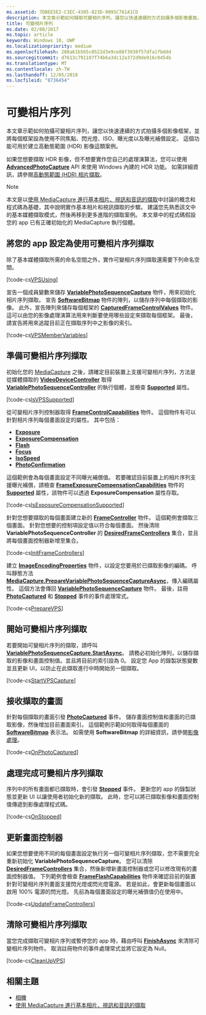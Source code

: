 ```yaml
---
ms.assetid: 7DBEE5E2-C3EC-4305-823D-9095C761A1CD
description: 本文章示範如何擷取可變相片序列，讓您以快速連續的方式拍攝多個影像畫面，並針對每個畫面使用不同焦點、閃光燈、ISO、曝光度及曝光補償設定進行設定。
title: 可變相片序列
ms.date: 02/08/2017
ms.topic: article
keywords: Windows 10, UWP
ms.localizationpriority: medium
ms.openlocfilehash: 208a61b565c0522d3e9ce88f3938f57dfa1fbddd
ms.sourcegitcommit: d7613c791107f74b6a3dc12a372d9de916c0454b
ms.translationtype: MT
ms.contentlocale: zh-TW
ms.lasthandoff: 12/05/2018
ms.locfileid: "8736454"
---
```

# <a name="variable-photo-sequence"></a>可變相片序列



本文章示範如何拍攝可變相片序列，讓您以快速連續的方式拍攝多個影像框架，並將每個框架設為使用不同焦點、閃光燈、ISO、曝光度以及曝光補償設定。 這個功能可用於建立高動態範圍 (HDR) 影像這類案例。

如果您想要擷取 HDR 影像，但不想要實作您自己的處理演算法，您可以使用 [**AdvancedPhotoCapture**](https://msdn.microsoft.com/library/windows/apps/mt181386) API 來使用 Windows 內建的 HDR 功能。 如需詳細資訊，請參閱[高動態範圍 (HDR) 相片擷取](high-dynamic-range-hdr-photo-capture.md)。

> [!NOTE] 
> 本文是以[使用 MediaCapture 進行基本相片、視訊和音訊的擷取](basic-photo-video-and-audio-capture-with-MediaCapture.md)中討論的概念和程式碼為基礎，其中說明實作基本相片和視訊擷取的步驟。 建議您先熟悉該文中的基本媒體擷取模式，然後再移到更多進階的擷取案例。 本文章中的程式碼假設您的 app 已有正確初始化的 MediaCapture 執行個體。

## <a name="set-up-your-app-to-use-variable-photo-sequence-capture"></a>將您的 app 設定為使用可變相片序列擷取

除了基本媒體擷取所需的命名空間之外，實作可變相片序列擷取還需要下列命名空間。

[!code-cs[VPSUsing](./code/BasicMediaCaptureWin10/cs/MainPage.xaml.cs#SnippetVPSUsing)]

宣告一個成員變數來儲存 [**VariablePhotoSequenceCapture**](https://msdn.microsoft.com/library/windows/apps/dn652564) 物件，用來初始化相片序列擷取。 宣告 [**SoftwareBitmap**](https://msdn.microsoft.com/library/windows/apps/dn887358) 物件的陣列，以儲存序列中每個擷取的影像。 此外，宣告陣列來儲存每個框架的 [**CapturedFrameControlValues**](https://msdn.microsoft.com/library/windows/apps/dn608020) 物件。 這可以由您的影像處理演算法用來判斷要使用哪些設定來擷取每個框架。 最後，請宣告將用來追蹤目前正在擷取序列中之影像的索引。

[!code-cs[VPSMemberVariables](./code/BasicMediaCaptureWin10/cs/MainPage.xaml.cs#SnippetVPSMemberVariables)]

## <a name="prepare-the-variable-photo-sequence-capture"></a>準備可變相片序列擷取

初始化您的 [MediaCapture](capture-photos-and-video-with-mediacapture.md) 之後，請確定目前裝置上支援可變相片序列，方法是從媒體擷取的 [**VideoDeviceController**](https://msdn.microsoft.com/library/windows/apps/br226825) 取得 [**VariablePhotoSequenceController**](https://msdn.microsoft.com/library/windows/apps/dn640573) 的執行個體，並檢查 [**Supported**](https://msdn.microsoft.com/library/windows/apps/dn640580) 屬性。

[!code-cs[IsVPSSupported](./code/BasicMediaCaptureWin10/cs/MainPage.xaml.cs#SnippetIsVPSSupported)]

從可變相片序列控制器取得 [**FrameControlCapabilities**](https://msdn.microsoft.com/library/windows/apps/dn652548) 物件。 這個物件有可以針對相片序列每個畫面設定的屬性。 其中包括：

-   [**Exposure**](https://msdn.microsoft.com/library/windows/apps/dn652552)
-   [**ExposureCompensation**](https://msdn.microsoft.com/library/windows/apps/dn652560)
-   [**Flash**](https://msdn.microsoft.com/library/windows/apps/dn652566)
-   [**Focus**](https://msdn.microsoft.com/library/windows/apps/dn652570)
-   [**IsoSpeed**](https://msdn.microsoft.com/library/windows/apps/dn652574)
-   [**PhotoConfirmation**](https://msdn.microsoft.com/library/windows/apps/dn652578)

這個範例會為每個畫面設定不同曝光補償值。 若要確認目前裝置上的相片序列支援曝光補償，請檢查 [**FrameExposureCompensationCapabilities**](https://msdn.microsoft.com/library/windows/apps/dn652628) 物件的 [**Supported**](https://msdn.microsoft.com/library/windows/apps/dn278905) 屬性，該物件可以透過 **ExposureCompensation** 屬性存取。

[!code-cs[IsExposureCompensationSupported](./code/BasicMediaCaptureWin10/cs/MainPage.xaml.cs#SnippetIsExposureCompensationSupported)]

針對您想要擷取的每個畫面建立新的 [**FrameController**](https://msdn.microsoft.com/library/windows/apps/dn652582) 物件。 這個範例會擷取三個畫面。 針對您想要的控制項設定值以符合每個畫面。 然後清除 **VariablePhotoSequenceController** 的 [**DesiredFrameControllers**](https://msdn.microsoft.com/library/windows/apps/dn640574) 集合，並且將每個畫面控制器新增至集合。

[!code-cs[InitFrameControllers](./code/BasicMediaCaptureWin10/cs/MainPage.xaml.cs#SnippetInitFrameControllers)]

建立 [**ImageEncodingProperties**](https://msdn.microsoft.com/library/windows/apps/hh700993) 物件，以設定您要用於已擷取影像的編碼。 呼叫靜態方法 [**MediaCapture.PrepareVariablePhotoSequenceCaptureAsync**](https://msdn.microsoft.com/library/windows/apps/dn608097)，傳入編碼屬性。 這個方法會傳回 [**VariablePhotoSequenceCapture**](https://msdn.microsoft.com/library/windows/apps/dn652564) 物件。 最後，註冊 [**PhotoCaptured**](https://msdn.microsoft.com/library/windows/apps/dn652573) 和 [**Stopped**](https://msdn.microsoft.com/library/windows/apps/dn652585) 事件的事件處理常式。

[!code-cs[PrepareVPS](./code/BasicMediaCaptureWin10/cs/MainPage.xaml.cs#SnippetPrepareVPS)]

## <a name="start-the-variable-photo-sequence-capture"></a>開始可變相片序列擷取

若要開始可變相片序列的擷取，請呼叫 [**VariablePhotoSequenceCapture.StartAsync**](https://msdn.microsoft.com/library/windows/apps/dn652577)。 請務必初始化陣列，以儲存擷取的影像和畫面控制值。並且將目前的索引設為 0。 設定您 App 的錄製狀態變數並且更新 UI，以防止在此擷取進行中時開始另一個擷取。

[!code-cs[StartVPSCapture](./code/BasicMediaCaptureWin10/cs/MainPage.xaml.cs#SnippetStartVPSCapture)]

## <a name="receive-the-captured-frames"></a>接收擷取的畫面

針對每個擷取的畫面引發 [**PhotoCaptured**](https://msdn.microsoft.com/library/windows/apps/dn652573) 事件。 儲存畫面控制值和畫面的已擷取影像，然後增加目前畫面索引。 這個範例示範如何取得每個畫面的 [**SoftwareBitmap**](https://msdn.microsoft.com/library/windows/apps/dn887358) 表示法。 如需使用 **SoftwareBitmap** 的詳細資訊，請參閱[影像處理](imaging.md)。

[!code-cs[OnPhotoCaptured](./code/BasicMediaCaptureWin10/cs/MainPage.xaml.cs#SnippetOnPhotoCaptured)]

## <a name="handle-the-completion-of-the-variable-photo-sequence-capture"></a>處理完成可變相片序列擷取

序列中的所有畫面都已擷取時，會引發 [**Stopped**](https://msdn.microsoft.com/library/windows/apps/dn652585) 事件。 更新您的 app 的錄製狀態並更新 UI 以讓使用者初始化新的擷取。 此時，您可以將已擷取影像和畫面控制值傳遞到影像處理程式碼。

[!code-cs[OnStopped](./code/BasicMediaCaptureWin10/cs/MainPage.xaml.cs#SnippetOnStopped)]

## <a name="update-frame-controllers"></a>更新畫面控制器

如果您想要使用不同的每個畫面設定執行另一個可變相片序列擷取，您不需要完全重新初始化 **VariablePhotoSequenceCapture**。 您可以清除 [**DesiredFrameControllers**](https://msdn.microsoft.com/library/windows/apps/dn640574) 集合，然後新增新畫面控制器或您可以修改現有的畫面控制器值。 下列範例會檢查 [**FrameFlashCapabilities**](https://msdn.microsoft.com/library/windows/apps/dn652657) 物件來確認目前的裝置針對可變相片序列畫面支援閃光燈或閃光燈電源。 若是如此，會更新每個畫面以啟用 100% 電源的閃光燈。 先前為每個畫面設定的曝光補償值仍在使用中。

[!code-cs[UpdateFrameControllers](./code/BasicMediaCaptureWin10/cs/MainPage.xaml.cs#SnippetUpdateFrameControllers)]

## <a name="clean-up-the-variable-photo-sequence-capture"></a>清除可變相片序列擷取

當您完成擷取可變相片序列或暫停您的 app 時，藉由呼叫 [**FinishAsync**](https://msdn.microsoft.com/library/windows/apps/dn652569) 來清除可變相片序列物件。 取消註冊物件的事件處理常式並將它設定為 Null。

[!code-cs[CleanUpVPS](./code/BasicMediaCaptureWin10/cs/MainPage.xaml.cs#SnippetCleanUpVPS)]

## <a name="related-topics"></a>相關主題

* [相機](camera.md)
* [使用 MediaCapture 進行基本相片、視訊和音訊的擷取](basic-photo-video-and-audio-capture-with-MediaCapture.md)
 

 




